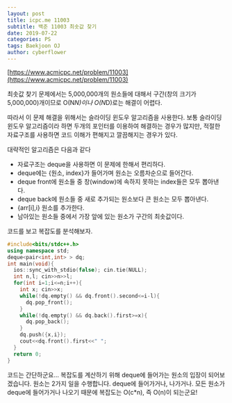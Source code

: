```yaml
---
layout: post
title: icpc.me 11003
subtitle: 백준 11003 최솟값 찾기
date: 2019-07-22
categories: PS
tags: Baekjoon OJ
author: cyberflower
---
```


[https://www.acmicpc.net/problem/11003](https://www.acmicpc.net/problem/11003)

최솟값 찾기 문제에서는 5,000,000개의 원소들에 대해서 구간(창의 크기가 5,000,000)개이므로 O(N*N)이나 O(N*D)로는 해결이 어렵다.

따라서 이 문제 해결을 위해서는 슬라이딩 윈도우 알고리즘을 사용한다. 보통 슬라이딩 윈도우 알고리즘이라 하면 두개의 포인터를 이용하여 해결하는 경우가 많지만, 적절한 자료구조를 사용하면 코드 이해가 편해지고 깔끔해지는 경우가 있다.

대략적인 알고리즘은 다음과 같다
* 자료구조는 deque을 사용하면 이 문제에 한해서 편리하다.
* deque에는 {원소, index}가 들어가며 원소는 오름차순으로 들어간다.
* deque front에 원소들 중 창(window)에 속하지 못하는 index들은 모두 뽑아낸다.
* deque back에 원소들 중 새로 추가되는 원소보다 큰 원소는 모두 뽑아낸다.
* {arr[i],i} 원소를 추가한다.
* 남아있는 원소들 중에서 가장 앞에 있는 원소가 구간의 최솟값이다.

코드를 보고 복잡도를 분석해보자.
```cpp
#include<bits/stdc++.h>
using namespace std;
deque<pair<int,int> > dq;
int main(void){
  ios::sync_with_stdio(false); cin.tie(NULL);
  int n,l; cin>>n>>l;
  for(int i=1;i<=n;i++){
    int x; cin>>x;
    while(!dq.empty() && dq.front().second<=i-l){
      dq.pop_front();
    }
    while(!dq.empty() && dq.back().first>=x){
      dq.pop_back();
    }
    dq.push({x,i});
    cout<<dq.front().first<<" ";
  }
  return 0;
}
```

코드는 간단하군요... 복잡도를 계산하기 위해 deque에 들어가는 원소의 입장이 되어보겠습니다. 원소는 2가지 일을 수행합니다. deque에 들어가거나, 나가거나. 모든 원소가 deque에 들어가거나 나오기 때문에 복잡도는 O(c*n), 즉 O(n)이 되는군요!
